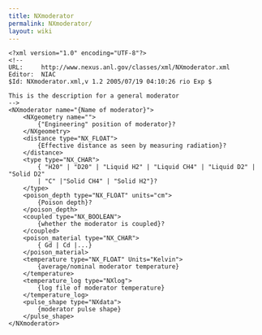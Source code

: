 ```yaml
---
title: NXmoderator
permalink: NXmoderator/
layout: wiki
---
```


    <?xml version="1.0" encoding="UTF-8"?>
    <!--
    URL:     http://www.nexus.anl.gov/classes/xml/NXmoderator.xml
    Editor:  NIAC
    $Id: NXmoderator.xml,v 1.2 2005/07/19 04:10:26 rio Exp $

    This is the description for a general moderator 
    -->
    <NXmoderator name="{Name of moderator}">
        <NXgeometry name="">
            {"Engineering" position of moderator}?
        </NXgeometry>
        <distance type="NX_FLOAT">
            {Effective distance as seen by measuring radiation}?
        </distance>
        <type type="NX_CHAR">
            { "H20" | "D20" | "Liquid H2" | "Liquid CH4" | "Liquid D2" | "Solid D2" 
            | "C" |"Solid CH4" | "Solid H2"}?
        </type>
        <poison_depth type="NX_FLOAT" units="cm">
            {Poison depth}?
        </poison_depth>
        <coupled type="NX_BOOLEAN">
            {whether the moderator is coupled}?
        </coupled>
        <poison_material type="NX_CHAR">
            { Gd | Cd |...}
        </poison_material>
        <temperature type="NX_FLOAT" Units="Kelvin">
            {average/nominal moderator temperature}
        </temperature>
        <temperature_log type="NXlog">
            {log file of moderator temperature}
        </temperature_log>
        <pulse_shape type="NXdata">
            {moderator pulse shape}
        </pulse_shape>
    </NXmoderator>
